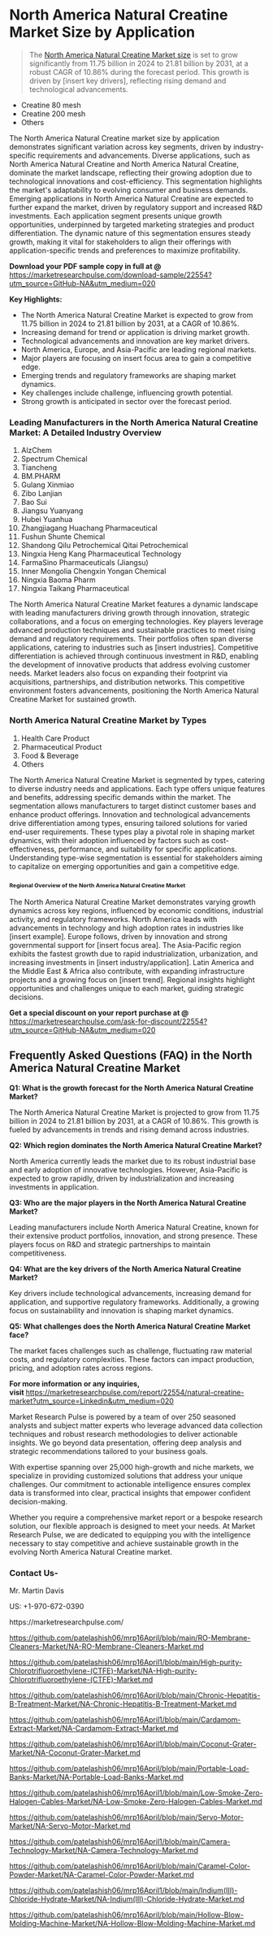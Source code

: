 <h1>North America Natural Creatine Market&nbsp;Size by Application</h1><blockquote><p>The <a href="https://marketresearchpulse.com/download-sample/22554?utm_source=GitHub-NA&amp;utm_medium=020">North America Natural Creatine Market size</a> is set to grow significantly from 11.75 billion in 2024 to 21.81 billion by 2031, at a robust CAGR of 10.86% during the forecast period. This growth is driven by [insert key drivers], reflecting rising demand and technological advancements.</p></blockquote><ul><li>Creatine 80 mesh<li> Creatine 200 mesh<li> Others</li></ul><p>The North America Natural Creatine market size by application demonstrates significant variation across key segments, driven by industry-specific requirements and advancements. Diverse applications, such as North America Natural Creatine and North America Natural Creatine, dominate the market landscape, reflecting their growing adoption due to technological innovations and cost-efficiency. This segmentation highlights the market's adaptability to evolving consumer and business demands. Emerging applications in North America Natural Creatine are expected to further expand the market, driven by regulatory support and increased R&D investments. Each application segment presents unique growth opportunities, underpinned by targeted marketing strategies and product differentiation. The dynamic nature of this segmentation ensures steady growth, making it vital for stakeholders to align their offerings with application-specific trends and preferences to maximize profitability.</p><p><strong>Download your PDF sample copy in full at @ </strong><a href="https://marketresearchpulse.com/download-sample/22554?utm_source=GitHub-NA&amp;utm_medium=020">https://marketresearchpulse.com/download-sample/22554?utm_source=GitHub-NA&amp;utm_medium=020</a></p><p><strong>Key Highlights: </strong></p><ul><li>The North America Natural Creatine Market is expected to grow from 11.75 billion in 2024 to 21.81 billion by 2031, at a CAGR of 10.86%.</li><li>Increasing demand for trend or application is driving market growth.</li><li>Technological advancements and innovation are key market drivers.</li><li>North America, Europe, and Asia-Pacific are leading regional markets.</li><li>Major players are focusing on insert focus area to gain a competitive edge.</li><li>Emerging trends and regulatory frameworks are shaping market dynamics.</li><li>Key challenges include challenge, influencing growth potential.</li><li>Strong growth is anticipated in sector over the forecast period.</li></ul><h3>Leading Manufacturers in the North America Natural Creatine Market: A Detailed Industry Overview</h3><ol><li>AlzChem</li><li>Spectrum Chemical</li><li>Tiancheng</li><li>BM.PHARM</li><li>Gulang Xinmiao</li><li>Zibo Lanjian</li><li>Bao Sui</li><li>Jiangsu Yuanyang</li><li>Hubei Yuanhua</li><li>Zhangjiagang Huachang Pharmaceutical</li><li>Fushun Shunte Chemical</li><li>Shandong Qilu Petrochemical Qitai Petrochemical</li><li>Ningxia Heng Kang Pharmaceutical Technology</li><li>FarmaSino Pharmaceuticals (Jiangsu)</li><li>Inner Mongolia Chengxin Yongan Chemical</li><li>Ningxia Baoma Pharm</li><li>Ningxia Taikang Pharmaceutical</li></ol><div class="flex max-w-full flex-col flex-grow"><div class="min-h-8 text-message flex w-full flex-col items-end gap-2 whitespace-normal break-words [.text-message+&amp;]:mt-5" dir="auto" data-message-author-role="assistant" data-message-id="fd8432e4-4910-450d-b182-61b7bfb0a01f" data-message-model-slug="gpt-4o"><div class="flex w-full flex-col gap-1 empty:hidden first:pt-[3px]"><div class="markdown prose w-full break-words dark:prose-invert light"><p>The North America Natural Creatine Market features a dynamic landscape with leading manufacturers driving growth through innovation, strategic collaborations, and a focus on emerging technologies. Key players leverage advanced production techniques and sustainable practices to meet rising demand and regulatory requirements. Their portfolios often span diverse applications, catering to industries such as [insert industries]. Competitive differentiation is achieved through continuous investment in R&amp;D, enabling the development of innovative products that address evolving customer needs. Market leaders also focus on expanding their footprint via acquisitions, partnerships, and distribution networks. This competitive environment fosters advancements, positioning the North America Natural Creatine Market for sustained growth.</p></div></div></div></div><h3>North America Natural Creatine Market by Types</h3><ol><li>Health Care Product<li> Pharmaceutical Product<li> Food & Beverage<li> Others</li></ol><div class="flex max-w-full flex-col flex-grow"><div class="min-h-8 text-message flex w-full flex-col items-end gap-2 whitespace-normal break-words [.text-message+&amp;]:mt-5" dir="auto" data-message-author-role="assistant" data-message-id="084470be-0bb7-4664-bddf-5156b4f41249" data-message-model-slug="gpt-4o-mini"><div class="flex w-full flex-col gap-1 empty:hidden first:pt-[3px]"><div class="markdown prose w-full break-words dark:prose-invert light"><p>The North America Natural Creatine Market is segmented by types, catering to diverse industry needs and applications. Each type offers unique features and benefits, addressing specific demands within the market. The segmentation allows manufacturers to target distinct customer bases and enhance product offerings. Innovation and technological advancements drive differentiation among types, ensuring tailored solutions for varied end-user requirements. These types play a pivotal role in shaping market dynamics, with their adoption influenced by factors such as cost-effectiveness, performance, and suitability for specific applications. Understanding type-wise segmentation is essential for stakeholders aiming to capitalize on emerging opportunities and gain a competitive edge.</p></div></div></div></div><h3><span style="font-size: 11px;">Regional Overview of the North America Natural Creatine Market</span></h3><div class="flex max-w-full flex-col flex-grow"><div class="min-h-8 text-message flex w-full flex-col items-end gap-2 whitespace-normal break-words [.text-message+&amp;]:mt-5" dir="auto" data-message-author-role="assistant" data-message-id="e9038762-ce64-4e30-91c9-9bd413514231" data-message-model-slug="gpt-4o-mini"><div class="flex w-full flex-col gap-1 empty:hidden first:pt-[3px]"><div class="markdown prose w-full break-words dark:prose-invert light"><p>The North America Natural Creatine Market demonstrates varying growth dynamics across key regions, influenced by economic conditions, industrial activity, and regulatory frameworks. North America leads with advancements in technology and high adoption rates in industries like [insert example]. Europe follows, driven by innovation and strong governmental support for [insert focus area]. The Asia-Pacific region exhibits the fastest growth due to rapid industrialization, urbanization, and increasing investments in [insert industry/application]. Latin America and the Middle East &amp; Africa also contribute, with expanding infrastructure projects and a growing focus on [insert trend]. Regional insights highlight opportunities and challenges unique to each market, guiding strategic decisions.</p></div></div></div></div><p><strong>Get a special discount on your report purchase at @ </strong><a href="https://marketresearchpulse.com/ask-for-discount/22554?utm_source=GitHub-NA&amp;utm_medium=020">https://marketresearchpulse.com/ask-for-discount/22554?utm_source=GitHub-NA&amp;utm_medium=020</a></p><h2>Frequently Asked Questions (FAQ) in the North America Natural Creatine Market</h2><p><strong>Q1: What is the growth forecast for the North America Natural Creatine Market?</strong></p><p>The North America Natural Creatine Market is projected to grow from 11.75 billion in 2024 to 21.81 billion by 2031, at a CAGR of 10.86%. This growth is fueled by advancements in trends and rising demand across industries.</p><p><strong>Q2: Which region dominates the North America Natural Creatine Market?</strong></p><p>North America currently leads the market due to its robust industrial base and early adoption of innovative technologies. However, Asia-Pacific is expected to grow rapidly, driven by industrialization and increasing investments in application.</p><p><strong>Q3: Who are the major players in the North America Natural Creatine Market?</strong></p><p>Leading manufacturers include North America Natural Creatine, known for their extensive product portfolios, innovation, and strong presence. These players focus on R&amp;D and strategic partnerships to maintain competitiveness.</p><p><strong>Q4: What are the key drivers of the North America Natural Creatine Market?</strong></p><p>Key drivers include technological advancements, increasing demand for application, and supportive regulatory frameworks. Additionally, a growing focus on sustainability and innovation is shaping market dynamics.</p><p><strong>Q5: What challenges does the North America Natural Creatine Market face?</strong></p><p>The market faces challenges such as challenge, fluctuating raw material costs, and regulatory complexities. These factors can impact production, pricing, and adoption rates across regions.</p><p><strong>For more information or any inquiries, visit&nbsp;</strong><a href="https://marketresearchpulse.com/report/22554/natural-creatine-market?utm_source=Linkedin&utm_medium=020">https://marketresearchpulse.com/report/22554/natural-creatine-market?utm_source=Linkedin&utm_medium=020</a></p><p>Market Research Pulse is powered by a team of over 250 seasoned analysts and subject matter experts who leverage advanced data collection techniques and robust research methodologies to deliver actionable insights. We go beyond data presentation, offering deep analysis and strategic recommendations tailored to your business goals.</p><p>With expertise spanning over 25,000 high-growth and niche markets, we specialize in providing customized solutions that address your unique challenges. Our commitment to actionable intelligence ensures complex data is transformed into clear, practical insights that empower confident decision-making.</p><p>Whether you require a comprehensive market report or a bespoke research solution, our flexible approach is designed to meet your needs. At Market Research Pulse, we are dedicated to equipping you with the intelligence necessary to stay competitive and achieve sustainable growth in the evolving North America Natural Creatine market.</p><h3><strong>Contact Us-</strong></h3><p>Mr. Martin Davis</p><p>US: +1-970-672-0390</p><p>https://marketresearchpulse.com/</p><p><a href="https://github.com/patelashish06/mrp16April/blob/main/RO-Membrane-Cleaners-Market/NA-RO-Membrane-Cleaners-Market.md">https://github.com/patelashish06/mrp16April/blob/main/RO-Membrane-Cleaners-Market/NA-RO-Membrane-Cleaners-Market.md</a></p><p><a href="https://github.com/patelashish06/mrp16April1/blob/main/High-purity-Chlorotrifluoroethylene-(CTFE)-Market/NA-High-purity-Chlorotrifluoroethylene-(CTFE)-Market.md">https://github.com/patelashish06/mrp16April1/blob/main/High-purity-Chlorotrifluoroethylene-(CTFE)-Market/NA-High-purity-Chlorotrifluoroethylene-(CTFE)-Market.md</a></p><p><a href="https://github.com/patelashish06/mrp16April/blob/main/Chronic-Hepatitis-B-Treatment-Market/NA-Chronic-Hepatitis-B-Treatment-Market.md">https://github.com/patelashish06/mrp16April/blob/main/Chronic-Hepatitis-B-Treatment-Market/NA-Chronic-Hepatitis-B-Treatment-Market.md</a></p><p><a href="https://github.com/patelashish06/mrp16April1/blob/main/Cardamom-Extract-Market/NA-Cardamom-Extract-Market.md">https://github.com/patelashish06/mrp16April1/blob/main/Cardamom-Extract-Market/NA-Cardamom-Extract-Market.md</a></p><p><a href="https://github.com/patelashish06/mrp16April1/blob/main/Coconut-Grater-Market/NA-Coconut-Grater-Market.md">https://github.com/patelashish06/mrp16April1/blob/main/Coconut-Grater-Market/NA-Coconut-Grater-Market.md</a></p><p><a href="https://github.com/patelashish06/mrp16April/blob/main/Portable-Load-Banks-Market/NA-Portable-Load-Banks-Market.md">https://github.com/patelashish06/mrp16April/blob/main/Portable-Load-Banks-Market/NA-Portable-Load-Banks-Market.md</a></p><p><a href="https://github.com/patelashish06/mrp16April1/blob/main/Low-Smoke-Zero-Halogen-Cables-Market/NA-Low-Smoke-Zero-Halogen-Cables-Market.md">https://github.com/patelashish06/mrp16April1/blob/main/Low-Smoke-Zero-Halogen-Cables-Market/NA-Low-Smoke-Zero-Halogen-Cables-Market.md</a></p><p><a href="https://github.com/patelashish06/mrp16April/blob/main/Servo-Motor-Market/NA-Servo-Motor-Market.md">https://github.com/patelashish06/mrp16April/blob/main/Servo-Motor-Market/NA-Servo-Motor-Market.md</a></p><p><a href="https://github.com/patelashish06/mrp16April1/blob/main/Camera-Technology-Market/NA-Camera-Technology-Market.md">https://github.com/patelashish06/mrp16April1/blob/main/Camera-Technology-Market/NA-Camera-Technology-Market.md</a></p><p><a href="https://github.com/patelashish06/mrp16April/blob/main/Caramel-Color-Powder-Market/NA-Caramel-Color-Powder-Market.md">https://github.com/patelashish06/mrp16April/blob/main/Caramel-Color-Powder-Market/NA-Caramel-Color-Powder-Market.md</a></p><p><a href="https://github.com/patelashish06/mrp16April1/blob/main/Indium(III)-Chloride-Hydrate-Market/NA-Indium(III)-Chloride-Hydrate-Market.md">https://github.com/patelashish06/mrp16April1/blob/main/Indium(III)-Chloride-Hydrate-Market/NA-Indium(III)-Chloride-Hydrate-Market.md</a></p><p><a href="https://github.com/patelashish06/mrp16April/blob/main/Hollow-Blow-Molding-Machine-Market/NA-Hollow-Blow-Molding-Machine-Market.md">https://github.com/patelashish06/mrp16April/blob/main/Hollow-Blow-Molding-Machine-Market/NA-Hollow-Blow-Molding-Machine-Market.md</a></p>